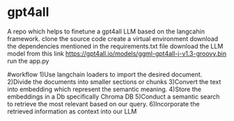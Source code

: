 # gpt4all
A repo which helps to finetune a gpt4all LLM based on the langcahin framework.
 clone the source code 
 create a virtual environment
 download the dependencies mentioned in the requirements.txt file
 download the LLM model from this link https://gpt4all.io/models/ggml-gpt4all-j-v1.3-groovy.bin
 run the app.py 


#workflow
1)Use langchain loaders to import the desired document.
2)Divide the documents into smaller sections or chunks
3)Convert the text into embedding which represent the semantic meaning.
4)Store the embeddings in a Db specifically Chroma DB
5)Conduct a semantic search to retrieve the most relevant based on our query.
6)Incorporate the retrieved information as context into our LLM
